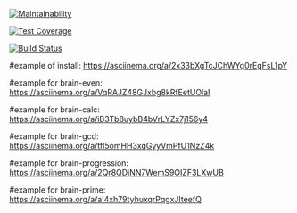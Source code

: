 [![Maintainability](https://api.codeclimate.com/v1/badges/a99a88d28ad37a79dbf6/maintainability)](https://codeclimate.com/github/JhonnyT18/python-project-lvl1)


[![Test Coverage](https://api.codeclimate.com/v1/badges/a99a88d28ad37a79dbf6/test_coverage)](https://codeclimate.com/github/JhonnyT18/python-project-lvl1)


[![Build Status](https://travis-ci.com/JhonnyT18/python-project-lvl1.svg?branch=master)](https://travis-ci.com/JhonnyT18/python-project-lvl1)


#example of install:
https://asciinema.org/a/2x33bXgTcJChWYg0rEgFsL1pY


#example for brain-even:
https://asciinema.org/a/VqRAJZ48GJxbg8kRfEetUOlaI


#example for brain-calc:
https://asciinema.org/a/iB3Tb8uybB4bVrLYZx7j156y4


#example for brain-gcd:
https://asciinema.org/a/tfl5omHH3xqGyyVmPfU1NzZ4k


#example for brain-progression:
https://asciinema.org/a/2Qr8QDjNN7WemS9OIZF3LXwUB


#example for brain-prime:
https://asciinema.org/a/aI4xh79tyhuxqrPqgxJIteefQ
